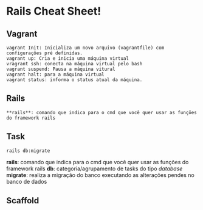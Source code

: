 # Rails Cheat Sheet!

## Vagrant
    vagrant Init: Inicializa um novo arquivo (vagrantfile) com configurações pré definidas.
    vagrant up: Cria e inicia uma máquina virtual 
    vragrant ssh: conecta na máquina virtual pelo bash
    vagrant suspend: Pausa a máquina vitural
    vagrant halt: para a máquina virtual
    vagrant status: informa o status atual da máquina. 

## Rails
    **rails**: comando que indica para o cmd que você quer usar as funções do framework rails

## Task
    rails db:migrate
**rails**: comando que indica para o cmd que você quer usar as funções do framework rails
**db**: categoria/agrupamento de tasks do tipo *database*
**migrate**: realiza a migração do banco executando as alterações pendes no banco de dados


## Scaffold
